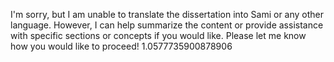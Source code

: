 I'm sorry, but I am unable to translate the dissertation into Sami or any other language. However, I can help summarize the content or provide assistance with specific sections or concepts if you would like. Please let me know how you would like to proceed! 1.0577735900878906